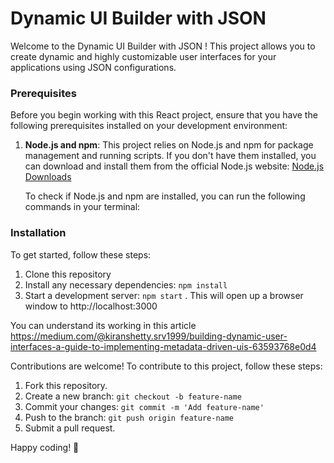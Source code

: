 # Dynamic UI Builder with JSON

Welcome to the Dynamic UI Builder with JSON ! This project allows you to create dynamic and highly customizable user interfaces for your applications using JSON configurations.


### Prerequisites

Before you begin working with this React project, ensure that you have the following prerequisites installed on your development environment:

1. **Node.js and npm**: This project relies on Node.js and npm for package management and running scripts. If you don't have them installed, you can download and install them from the official Node.js website: [Node.js Downloads](https://nodejs.org/en/download/)

   To check if Node.js and npm are installed, you can run the following commands in your terminal:



### Installation
To get started, follow these steps:
1. Clone this repository
2. Install any necessary dependencies: `npm install`
3. Start a development server: `npm start` . This will open up a browser window to http://localhost:3000

You can understand its working in this article https://medium.com/@kiranshetty.srv1999/building-dynamic-user-interfaces-a-guide-to-implementing-metadata-driven-uis-63593768e0d4

Contributions are welcome! To contribute to this project, follow these steps:
1. Fork this repository.
2. Create a new branch: `git checkout -b feature-name`
3. Commit your changes: `git commit -m 'Add feature-name'`
4. Push to the branch: `git push origin feature-name`
5. Submit a pull request.

Happy coding! 🚀
